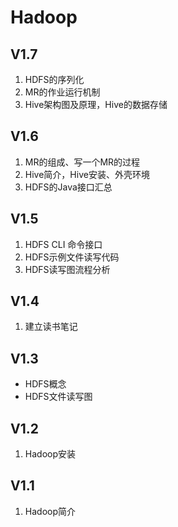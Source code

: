 # Hadoop

## V1.7

1. HDFS的序列化
2. MR的作业运行机制
3. Hive架构图及原理，Hive的数据存储

## V1.6

1. MR的组成、写一个MR的过程
2. Hive简介，Hive安装、外壳环境
3. HDFS的Java接口汇总

## V1.5

1. HDFS CLI 命令接口
2. HDFS示例文件读写代码
3. HDFS读写图流程分析

## V1.4

1. 建立读书笔记

## V1.3

* HDFS概念
* HDFS文件读写图

## V1.2

1. Hadoop安装

## V1.1

1. Hadoop简介

